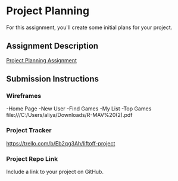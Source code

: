 # Project Planning
For this assignment, you'll create some initial plans for your project.

## Assignment Description
[Project Planning Assignment](https://education.launchcode.org/liftoff/modules/assignments/project-planning)

## Submission Instructions

### Wireframes
-Home Page 
-New User
-Find Games
-My List
-Top Games
file:///C:/Users/aliya/Downloads/R-MAV%20(2).pdf

### Project Tracker
https://trello.com/b/Eb2qg3Ah/liftoff-project

### Project Repo Link

Include a link to your project on GitHub.
